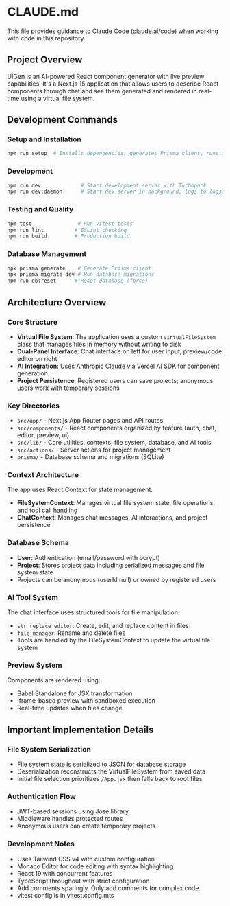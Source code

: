 # CLAUDE.md

This file provides guidance to Claude Code (claude.ai/code) when working with code in this repository.

## Project Overview

UIGen is an AI-powered React component generator with live preview capabilities. It's a Next.js 15 application that allows users to describe React components through chat and see them generated and rendered in real-time using a virtual file system.

## Development Commands

### Setup and Installation
```bash
npm run setup  # Installs dependencies, generates Prisma client, runs migrations
```

### Development
```bash
npm run dev             # Start development server with Turbopack
npm run dev:daemon      # Start dev server in background, logs to logs.txt
```

### Testing and Quality
```bash
npm test               # Run Vitest tests
npm run lint          # ESLint checking
npm run build         # Production build
```

### Database Management
```bash
npx prisma generate    # Generate Prisma client
npx prisma migrate dev # Run database migrations
npm run db:reset      # Reset database (force)
```

## Architecture Overview

### Core Structure
- **Virtual File System**: The application uses a custom `VirtualFileSystem` class that manages files in memory without writing to disk
- **Dual-Panel Interface**: Chat interface on left for user input, preview/code editor on right
- **AI Integration**: Uses Anthropic Claude via Vercel AI SDK for component generation
- **Project Persistence**: Registered users can save projects; anonymous users work with temporary sessions

### Key Directories
- `src/app/` - Next.js App Router pages and API routes
- `src/components/` - React components organized by feature (auth, chat, editor, preview, ui)
- `src/lib/` - Core utilities, contexts, file system, database, and AI tools
- `src/actions/` - Server actions for project management
- `prisma/` - Database schema and migrations (SQLite)

### Context Architecture
The app uses React Context for state management:
- **FileSystemContext**: Manages virtual file system state, file operations, and tool call handling
- **ChatContext**: Manages chat messages, AI interactions, and project persistence

### Database Schema
- **User**: Authentication (email/password with bcrypt)
- **Project**: Stores project data including serialized messages and file system state
- Projects can be anonymous (userId null) or owned by registered users

### AI Tool System
The chat interface uses structured tools for file manipulation:
- `str_replace_editor`: Create, edit, and replace content in files
- `file_manager`: Rename and delete files
- Tools are handled by the FileSystemContext to update the virtual file system

### Preview System
Components are rendered using:
- Babel Standalone for JSX transformation
- Iframe-based preview with sandboxed execution
- Real-time updates when files change

## Important Implementation Details

### File System Serialization
- File system state is serialized to JSON for database storage
- Deserialization reconstructs the VirtualFileSystem from saved data
- Initial file selection prioritizes `/App.jsx` then falls back to root files

### Authentication Flow
- JWT-based sessions using Jose library
- Middleware handles protected routes
- Anonymous users can create temporary projects

### Development Notes
- Uses Tailwind CSS v4 with custom configuration
- Monaco Editor for code editing with syntax highlighting
- React 19 with concurrent features
- TypeScript throughout with strict configuration
- Add comments sparingly. Only add comments for complex code.
- vitest config is in vitest.config.mts